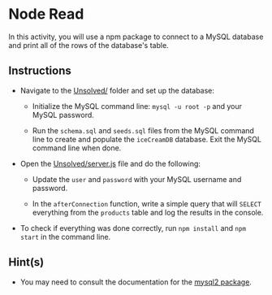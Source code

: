 # Node Read

In this activity, you will use a npm package to connect to a MySQL database and print all of the rows of the database's table. 

## Instructions 

* Navigate to the [Unsolved/](Unsolved/) folder and set up the database:

  * Initialize the MySQL command line: `mysql -u root -p` and your MySQL password.

  * Run the `schema.sql` and `seeds.sql` files from the MySQL command line to create and populate the `iceCreamDB` database. Exit the MySQL command line when done.

* Open the [Unsolved/server.js](Unsolved/server.js) file and do the following:

  * Update the `user` and `password` with your MySQL username and password.

  * In the `afterConnection` function, write a simple query that will `SELECT` everything from the `products` table and log the results in the console.

* To check if everything was done correctly, run `npm install` and `npm start` in the command line.

## Hint(s)

* You may need to consult the documentation for the [mysql2 package](https://www.npmjs.com/package/mysql2).